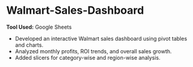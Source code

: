 # Walmart-Sales-Dashboard
**Tool Used:** Google Sheets

- Developed an interactive Walmart sales dashboard using pivot tables and charts.
- Analyzed monthly profits, ROI trends, and overall sales growth.
- Added slicers for category-wise and region-wise analysis.
